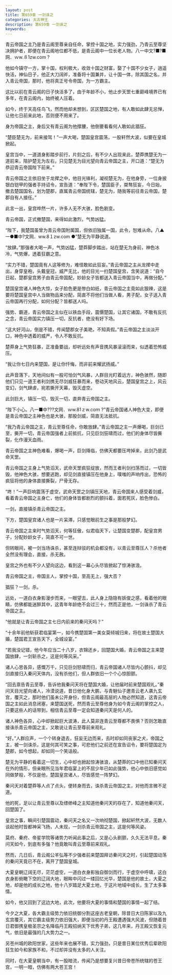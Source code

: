 ```yaml
---
layout: post
title: 第659章 一剑诛之
categories: 太古神王
description: 第659章 一剑诛之
keywords:
---
```


青云帝国之主乃是青云阁至尊亲自任命，掌控十国之地，实力强劲，乃青云至尊坚决拥护者，即便在青云阁地位都不低，是青云阁中一位长老人物。八一中文?■?■网．ｗw.８1zw.com ?

他如今镇守一方，掌十国，权利极大，收敛十国之财富，娶了十国不少女子，逍遥快活，神仙日子，他正大刀阔斧，准备将十国兼并，让十国一体，除其国之名，并入青云帝国，那时，他将真正号令帝国，为一方霸主。

这比以前在青云阁的日子快活多了，由于年龄不小，他止步天罡七重巅峰境界已有多年，在青云阁内，始终被人压着。

如今，终于天高任鸟飞，然而他却未想到，区区楚国之地，有人敢如此肆无忌惮，让他七日前来此地，否则便不用来了。

身为帝国之主，身后又有青云阁为他撑腰，他倒要看看何人敢如此猖狂。

“楚臣楚无为，前来接驾！”一声大喝，楚国皇宫震荡，一股轩然大波，似要在皇城掀起。

皇宫当中，一道道身影踏步前行，片刻之后，有不少人出现来此，楚莽携楚无为一道前来，陪护楚无为左右，只见楚无为目光望向青云帝国之主，开口道：“楚无为恭迎青云帝国陛下前来。”

青云帝国之主依旧坐于龙撵之中，他目光锋利，凝视楚无为，在他身旁，一位身披银白铠甲的强者手持诏令，宣告道：“奉陛下令，楚国臣子，桀骜狂妄，今日始，撤去楚国国名，划为楚郡，直属青云帝国统辖，楚无为，随我等前往青云帝国，楚郡自有人接任。”

此言一出，皇宫哗然一片，许多人无不大骇，脸色剧变。

青云帝国，正式撤楚国，来得如此激烈，气势凶猛。

“陛下，我楚国虽曾为青云帝国附属国，但依旧独属一国，此令，恕难从命。八▲一●■中?文网．ww.8１zw.com ●”楚无为平静说道。

“放肆。”那强者大喝一声，气势凶猛，楚莽脚步踏出，站在楚无为身前，神色冰冷，气势爆，透着狂霸之意。

“实力不错，楚国竟有人这等修为，难怪敢如此狂妄。”青云帝国之主从龙撵中走出，身穿皇袍，头戴皇冠，威严无比，他的目光一扫楚国皇宫，含笑说道：“自今日起，楚郡皇宫男子由青云帝国配，妙龄女子皆都送入青云帝国当中，再做分配。”

楚国皇宫诸人神色大惊，女子脸色更是惨白如纸，青云帝国之主竟如此狠辣，这是要将楚国皇宫中人当做物品来分配，简直不将他们当做人看，男子配，女子送入青云帝国再行分配，如何分配？皆都送人吗。

强势、霸道，青云帝国之主似在以铁血手段，震慑楚国，让其它诸国，不敢有反抗之念，青云帝国实力镇压一切，反抗者，绝没有好下场。

“这大好河山，倒是不错，传闻楚郡女子美艳，不知真假。”青云帝国之主淡淡开口，神色中透着的威严，令人不敢反抗。

楚莽身上气势狂暴，正准备要战，却听远处有声音携风暴滚滚而来，似透着恐怖威压。

“我让你七日内来楚国，是让你忏悔，而非前来耀武扬威。”

此声音落下，天地间似有一股可怕剑气风暴，人群目光盯着远方，神色骇然，随即他们只见一道王者利剑携无尽剑威狂暴而来，卷动天地风云，楚国皇宫之上，风云变幻，剑气肆虐，宛若撕开天幕，毁灭虚空。

此剑巨大，镇压一切，毁灭一切，直奔青云帝国之主。

“陛下小心。八一■中???文网．ｗw.81ｚw.coｍ ?”青云帝国诸人神色大变，即便是青云帝国之主神色也是大骇，那股剑威，简直无法抵抗。

“我乃青云帝国之主，青云至尊任命，你敢放肆。”青云帝国之主一声爆喝，巨剑已至，撕开一切，青云帝国强者上前抵抗，只见巨剑狂啸而过，他们的身体尽皆撕裂，化作漫天血雨。

青云帝国之主神色难看，爆喝一声，巨剑降临，仿佛天都要压垮掉来，此剑乃是武命天罡。

青云帝国之主身上气势滔天，武命天罡疯狂绽放，然而王者利剑扫荡而过，一切皆毁，他神色大骇，想要逃跑，却见剑直接镇压在他身上，噗嗤的声响传出，恐怖的疯狂将他的身体直接撕裂，尸骨无存。

“咚！”一声巨响震荡于虚空，武命天罡之剑镇压天地，青云帝国来人感受着剑威，看着青云帝国之主身亡，他们的身体皆都剧烈的颤抖着，面若死灰，脸色惨白。

一剑，直接镇杀青云帝国之主。

下方，楚国皇宫诸人也是一片呆滞，只感觉眼前生之事是那般梦幻。

青云帝国之主来时气势滔天，何等狂傲，似君临天下，让楚国变楚郡，配皇宫男子，分配妙龄女子，简直不可一世。

但转眼间，被一剑当场诛杀，甚至连辩驳的机会都没有，以青云至尊压人？杀他者全然没有理会，直接，杀无赦。

皇宫之外也有不少人望向这边，看到这一幕心头尽皆掀起了惊涛骇浪。

青云帝国之主，帝国主人，掌控十国，至高无上，强大否？

猖狂？一剑，杀。

远处，一道白衣身影漫步而来，一眼望去，此人身上隐隐有妖俊之感，看着他的眼睛，仿佛都能迷醉其中，这青年年龄绝不会过三十，然而正是他，一剑诛杀了青云帝国之主。

“他就是让青云帝国之主七日内前来的秦问天吗？”

“十余年前他斩获君临宴第一，如今携楚国第一美女莫倾城归来，将在故土楚国大婚，楚国君王宣告天下，全城设宴。”

“若我没记错，他今年应当二十八岁，衣锦还乡，回楚国大婚，青云帝国之主来楚国放肆，一剑斩杀之，这是何等风采。”

诸人心思各异，感慨万千，只见巨剑怒啸而归，青云帝国诸人尽皆内心颤抖，却见剑直接归入秦问天体内，没有杀他们，但人群依旧一个个心惊胆颤。

“回去禀告青云至尊，告诉他我秦问天将在楚国大婚，让他届时前来楚国观礼。”秦问天目光望向诸人，冷漠说道，昔日他化身大鹏，与青魅仙子邀青云老人袭九玄宫，覆灭之，那时他们虽未公开身份，但青云阁最高层的人物必然知道，这青云帝国之主如此消息闭塞，来楚国送死，然而青云至尊他身为如今青云阁的掌控之人，只要这些人的话带到，相信青云至尊一定会知道秦问天是何人的。

诸人神色各异，心中却掀起巨大波涛，此人莫非连青云至尊都不畏惧？否则怎敢直接诛杀青云帝国之主，又敢说让青云至尊前来观礼。

“好。”人群应声，一个个转身退去，狂妄无边而来，去时却如同丧家之犬，帝国之主，被一剑诛杀，这是何其可笑之事，可悲他们之前还在宣告诏令，要将楚国定为楚郡，如今想起，却如同一个笑话般。

楚无为平静的看着这一切生，心中却也掀起惊涛骇浪，从楚莽的口中他已知秦问天在外的情形，但亲眼所见当年君临宴上的不屈少年已如此强势，他心中依旧感觉如同做梦般，不仅是他，楚国皇宫诸人，尽皆感觉一阵梦幻。

秦问天对着楚莽等人点了点头，便转身而去，诛杀青云帝国之主，对他而言微不足道。

他的死，足以让青云至尊以及缥缈峰之主知道他秦问天的存在了，知道他秦问天，回楚国了。

皇宫之事，瞬间引楚国震动，秦问天之名又一次响彻楚国，掀起轩然大波，无数人谈起他时皆都神采飞扬，人未现，一剑杀青云帝国之主，这是何等风姿。

莫府、秦府、帝星学院等诸势力听闻此事之后，又是心头剧颤，久久无法平息，秦问天如今，到底有多强？他竟敢叫青云至尊前来观礼。

然而，几日后，青云阁公羊弘等不少强者前来楚国拜访秦问天之时，引起楚国动荡的秦问天竟已不在，离开了楚国皇城。

大夏皇朝辽阔无尽，茫茫虚空，一道白衣身影独自御剑而行，于虚空中呼啸，这白衣身影俯瞰下空的辽阔大地，眼眸中闪过一缕回忆光华，楚国是他的故土，大夏之地，却是他的成长之地，他十八岁踏足大夏土地，于这片地域中成长，生了太多事情。

如今，他又回到了这边大地，此次，他要将大夏的事情和楚国的事情一起了结。

今夕之大夏，各大霸主级势力依旧统御分割这座古老皇朝，除昔日大日陈家以及九玄宫覆灭，其它霸主级势力依旧强大，即便当初的丹王殿遭遇强大风波，但随着昔日君御携皇极圣宗之名降临丹王殿招纳天下优秀子弟，这几年来，丹王殿又恢复元气，依旧是最强的几大势力之一。

另苍州城的欧阳世家，这些年来也展不错，实力强劲，只是昔日某位优秀后辈欧阳狂生如今和家族不和，不过却并没有太多的人关注。

同时，在大夏皇朝当中，有一股暗流，传闻乃是想要复兴昔日帝苍所统辖的苍王宫，一明一暗，仿佛有两大苍王宫！

